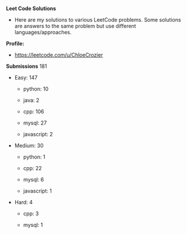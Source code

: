 **Leet Code Solutions**

- Here are my solutions to various LeetCode problems. Some solutions are answers to the same problem but use different languages/approaches.

**Profile:**

- https://leetcode.com/u/ChloeCrozier


**Submissions** 181
- Easy: 147

  -  python: 10

  -  java: 2

  -  cpp: 106

  -  mysql: 27

  -  javascript: 2


- Medium: 30

  -  python: 1

  -  cpp: 22

  -  mysql: 6

  -  javascript: 1


- Hard: 4

  -  cpp: 3

  -  mysql: 1